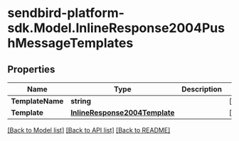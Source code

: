 
# sendbird-platform-sdk.Model.InlineResponse2004PushMessageTemplates

## Properties

Name | Type | Description | Notes
------------ | ------------- | ------------- | -------------
**TemplateName** | **string** |  | [optional] 
**Template** | [**InlineResponse2004Template**](InlineResponse2004Template.md) |  | [optional] 

[[Back to Model list]](../README.md#documentation-for-models)
[[Back to API list]](../README.md#documentation-for-api-endpoints)
[[Back to README]](../README.md)

